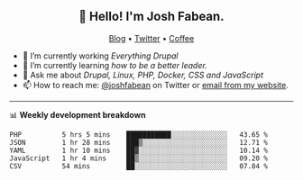 <h2 align="center">👋 Hello! I'm Josh Fabean.</h2>
<p align="center">
  <a href="https://joshfabean.com">Blog</a> •
  <a href="https://twitter.com/fabean">Twitter</a> •
  <a href="https://www.buymeacoffee.com/LSxne6Yr4">Coffee</a>
</p>

- 🔭 I’m currently working *Everything Drupal*
- 🌱 I’m currently learning *how to be a better leader.*
- 💬 Ask me about *Drupal, Linux, PHP, Docker, CSS and JavaScript*
- 📫 How to reach me: [@joshfabean](https://twitter.com/joshfabean) on Twitter or [email from my website](https://joshfabean.com).

-------

📊 **Weekly development breakdown**
<!--START_SECTION:waka-->
```text
PHP          5 hrs 5 mins    ███████████░░░░░░░░░░░░░░   43.65 % 
JSON         1 hr 28 mins    ███▒░░░░░░░░░░░░░░░░░░░░░   12.71 % 
YAML         1 hr 10 mins    ██▓░░░░░░░░░░░░░░░░░░░░░░   10.14 % 
JavaScript   1 hr 4 mins     ██▒░░░░░░░░░░░░░░░░░░░░░░   09.20 % 
CSV          54 mins         ██░░░░░░░░░░░░░░░░░░░░░░░   07.84 % 
```
<!--END_SECTION:waka-->

<!--
**fabean/fabean** is a ✨ _special_ ✨ repository because its `README.md` (this file) appears on your GitHub profile.

Here are some ideas to get you started:

- 🔭 I’m currently working on ...
- 🌱 I’m currently learning ...
- 👯 I’m looking to collaborate on ...
- 🤔 I’m looking for help with ...
- 💬 Ask me about ...
- 📫 How to reach me: ...
- 😄 Pronouns: ...
- ⚡ Fun fact: ...
-->

